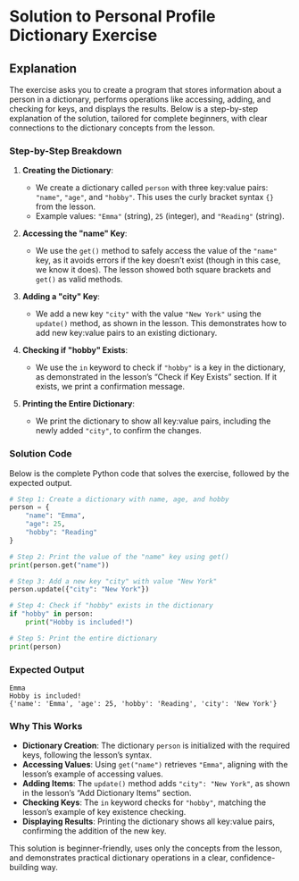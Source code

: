# Solution to Personal Profile Dictionary Exercise

## Explanation

The exercise asks you to create a program that stores information about a person in a dictionary, performs operations like accessing, adding, and checking for keys, and displays the results. Below is a step-by-step explanation of the solution, tailored for complete beginners, with clear connections to the dictionary concepts from the lesson.

### Step-by-Step Breakdown
1. **Creating the Dictionary**:
   - We create a dictionary called `person` with three key:value pairs: `"name"`, `"age"`, and `"hobby"`. This uses the curly bracket syntax `{}` from the lesson.
   - Example values: `"Emma"` (string), `25` (integer), and `"Reading"` (string).

2. **Accessing the "name" Key**:
   - We use the `get()` method to safely access the value of the `"name"` key, as it avoids errors if the key doesn’t exist (though in this case, we know it does). The lesson showed both square brackets and `get()` as valid methods.

3. **Adding a "city" Key**:
   - We add a new key `"city"` with the value `"New York"` using the `update()` method, as shown in the lesson. This demonstrates how to add new key:value pairs to an existing dictionary.

4. **Checking if "hobby" Exists**:
   - We use the `in` keyword to check if `"hobby"` is a key in the dictionary, as demonstrated in the lesson’s “Check if Key Exists” section. If it exists, we print a confirmation message.

5. **Printing the Entire Dictionary**:
   - We print the dictionary to show all key:value pairs, including the newly added `"city"`, to confirm the changes.

### Solution Code
Below is the complete Python code that solves the exercise, followed by the expected output.

```python
# Step 1: Create a dictionary with name, age, and hobby
person = {
    "name": "Emma",
    "age": 25,
    "hobby": "Reading"
}

# Step 2: Print the value of the "name" key using get()
print(person.get("name"))

# Step 3: Add a new key "city" with value "New York"
person.update({"city": "New York"})

# Step 4: Check if "hobby" exists in the dictionary
if "hobby" in person:
    print("Hobby is included!")

# Step 5: Print the entire dictionary
print(person)
```

### Expected Output
```
Emma
Hobby is included!
{'name': 'Emma', 'age': 25, 'hobby': 'Reading', 'city': 'New York'}
```

### Why This Works
- **Dictionary Creation**: The dictionary `person` is initialized with the required keys, following the lesson’s syntax.
- **Accessing Values**: Using `get("name")` retrieves `"Emma"`, aligning with the lesson’s example of accessing values.
- **Adding Items**: The `update()` method adds `"city": "New York"`, as shown in the lesson’s “Add Dictionary Items” section.
- **Checking Keys**: The `in` keyword checks for `"hobby"`, matching the lesson’s example of key existence checking.
- **Displaying Results**: Printing the dictionary shows all key:value pairs, confirming the addition of the new key.

This solution is beginner-friendly, uses only the concepts from the lesson, and demonstrates practical dictionary operations in a clear, confidence-building way.